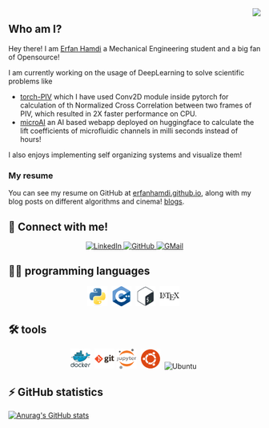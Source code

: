 <img align="right" src="https://visitor-badge.laobi.icu/badge?page_id=erfanhamdi.erfanhamdi">




## Who am I?

Hey there!  I am [Erfan Hamdi](https://ir.linkedin.com/in/mohammad-erfan-hamdi) a
Mechanical Engineering student and a big fan of Opensource!

I am currently working on the usage of DeepLearning to solve scientific problems like
- [torch-PIV](https://github.com/erfanhamdi/torch_PIV) which I have used Conv2D module inside pytorch for calculation of th Normalized Cross Correlation between two frames of PIV, which resulted in 2X faster performance on CPU.
- [microAI](https://erfanhamdi.github.io/microAI/) an AI based webapp deployed on huggingface to calculate the lift coefficients of microfluidic channels in milli seconds instead of hours!

I also enjoys implementing self organizing systems and visualize them!

### My resume

You can see my resume on GitHub at
[erfanhamdi.github.io](https://erfanhamdi.github.io), along with my blog posts on different algorithms and cinema! [blogs](https://erfanhamdi.github.io/#:~:text=Directed%20Percolation-,featured%20writings,-Aug%202022%20What).


## :handshake: Connect with me!

<div align=center>
  <a href="https://ir.linkedin.com/in/mohammad-erfan-hamdi">
    <img src="https://img.shields.io/badge/LinkedIn-0077B5?style=for-the-badge&logo=linkedin&logoColor=white" title="LinkedIn"/>
  </a>
  <a href="https://github.com/erfanhamdi">
  <img src="https://img.shields.io/badge/GitHub-100000?style=for-the-badge&logo=github&logoColor=white" title="GitHub"/>
  </a>
  <a href="mailto:erfan.hamdi@gmail.com">
    <img src="https://img.shields.io/badge/Gmail-D14836?style=for-the-badge&logo=gmail&logoColor=white" title="GMail"/>
  </a>
</div>


## :man_technologist: programming languages

<div align=center>
  <img src="https://github.com/devicons/devicon/blob/master/icons/python/python-original.svg" title="Python" alt="Python" width="40" height="40"/>&nbsp;
  <img src="https://github.com/devicons/devicon/blob/master/icons/cplusplus/cplusplus-original.svg" title="C++" alt="C++" width="40" height="40"/>&nbsp;
  <img src="https://github.com/devicons/devicon/blob/master/icons/bash/bash-original.svg" title="Bash" alt="Bash" width="40" height="40"/>&nbsp;
  <img src="https://github.com/devicons/devicon/blob/master/icons/latex/latex-original.svg" title="LaTeX" alt="LaTeX" width="40" height="40"/>&nbsp;
  <i class="devicon-latex-original"></i>
</div>

## :hammer_and_wrench: tools

<div align=center>
  <img src="https://github.com/devicons/devicon/blob/master/icons/docker/docker-original-wordmark.svg" title="Docker"  alt="Docker" width="40" height="40"/>&nbsp;
  <img src="https://github.com/devicons/devicon/blob/master/icons/git/git-original-wordmark.svg" title="Git" **alt="Git" width="40" height="40"/>
  <img src="https://github.com/devicons/devicon/blob/master/icons/jupyter/jupyter-original-wordmark.svg" title="Jupyter" alt="Jupyter" width="40" height="40"/>&nbsp;
  <img src="https://github.com/devicons/devicon/blob/master/icons/ubuntu/ubuntu-plain.svg" title="Ubuntu" alt="Ubuntu" width="40" height="40"/>&nbsp;
  <img src="https://cdn.jsdelivr.net/gh/devicons/devicon/icons/arduino/arduino-original-wordmark.svg" title="Ubuntu" alt="Ubuntu" width="40" height="40"/>&nbsp;

</div>


## ⚡ GitHub statistics

[![Anurag's GitHub stats](https://github-readme-stats.vercel.app/api?username=erfanhamdi&theme=dracula)](https://github.com/anuraghazra/github-readme-stats)





<!-- Resources -->
<!-- Thanks @RobPasMue -->
